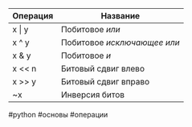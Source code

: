 Операция | Название
----------------|-------------
x \| y | Побитовое _или_
x ^ y | Побитовое _исключающее или_
x & y | Побитовое _и_
x << n | Битовый сдвиг влево
x >> y | Битовый сдвиг вправо
~x | Инверсия битов

#python #основы #операции 